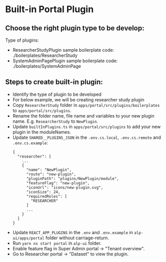 # Built-in Portal Plugin

## Choose the right plugin type to be develop:

Type of plugins:

- ResearcherStudyPlugin
  sample boilerplate code: ./boilerplates/ResearcherStudy
- SystemAdminPagePlugin
  sample boilerplate code: ./boilerplates/SystemAdminPage

## Steps to create built-in plugin:

- Identify the type of plugin to be developed
- For below example, we will be creating researcher study plugin
- Copy `ResearcherStudy` folder in `apps/portal/src/plugins/boilerplates` to `apps/portal/src/plugins`.
- Rename the folder name, file name and variables to your new plugin name. E.g. `ResearcherStudy` to `NewPlugin`.
- Update `builtInPlugins.ts` in `apps/portal/src/plugins` to add your new plugin in the moduleNames.
- Update `SHARED__PLUGINS_JSON` in the `.env.cs.local`, `.env.cs.remote` and `.env.cs.example`:
  ```
  {
    "researcher": [
      ...
      {
        "name": "NewPlugin",
        "route": "new-plugin",
        "pluginPath": "plugins/NewPlugin/module",
        "featureFlag": "new-plugin",
        "iconUrl": "icons/new-plugin.svg",
        "iconSize": 24,
        "requiredRoles": [
          "RESEARCHER"
        ]
        ...
      }
    ]
  }
  ```
- Update `REACT_APP_PLUGINS` in the `.env` and `.env.example` in `alp-ui/apps/portal` folder without carriage-return.
- Run `yarn nx start portal` in `alp-ui` folder.
- Enable feature flag in Super Admin portal -> "Tenant overview".
- Go to Researcher portal -> "Dataset" to view the plugin.
